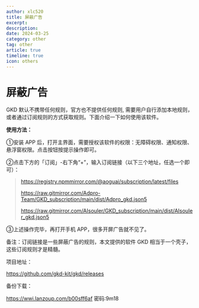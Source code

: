 ```yaml
---
author: xlc520
title: 屏蔽广告
excerpt: 
description: 
date: 2024-03-25
category: other
tag: other
article: true
timeline: true
icon: others
---
```


# 屏蔽广告

GKD 默认不携带任何规则，官方也不提供任何规则, 需要用户自行添加本地规则，或者通过订阅规则的方式获取规则。下面介绍一下如何使用该软件。

**使用方法：**

①安装 APP 后，打开主界面，需要授权该软件的权限：无障碍权限、通知权限、悬浮窗权限。点击按钮按提示操作即可。

②点击下方的「订阅」-右下角“+”，输入订阅链接（以下三个地址，任选一个即可）：

> <https://registry.npmmirror.com/@aoguai/subscription/latest/files>
>
>
>
> <https://raw.gitmirror.com/Adpro-Team/GKD_subscription/main/dist/Adpro_gkd.json5>
>
>
>
> <https://raw.gitmirror.com/AIsouler/GKD_subscription/main/dist/AIsouler_gkd.json5>

③上述操作完毕，再打开手机 APP，很多开屏广告就不见了。

备注：订阅链接是一些屏蔽广告的规则，本文提供的软件 GKD 相当于一个壳子，这些订阅规则才是精髓。

项目地址：

<https://github.com/gkd-kit/gkd/releases>

备份下载：

<https://wwi.lanzoup.com/b00sff6af> 密码:9m18
